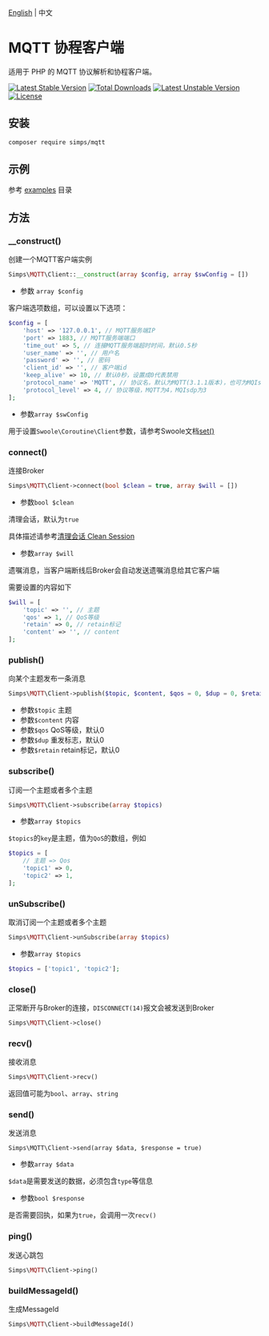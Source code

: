 [English](./README.md) | 中文

# MQTT 协程客户端

适用于 PHP 的 MQTT 协议解析和协程客户端。

[![Latest Stable Version](https://poser.pugx.org/simps/mqtt/v)](//packagist.org/packages/simps/mqtt)
[![Total Downloads](https://poser.pugx.org/simps/mqtt/downloads)](//packagist.org/packages/simps/mqtt)
[![Latest Unstable Version](https://poser.pugx.org/simps/mqtt/v/unstable)](//packagist.org/packages/simps/mqtt)
[![License](https://poser.pugx.org/simps/mqtt/license)](LICENSE)

## 安装

```bash
composer require simps/mqtt
```

## 示例

参考 [examples](./examples) 目录

## 方法

### __construct()

创建一个MQTT客户端实例

```php
Simps\MQTT\Client::__construct(array $config, array $swConfig = [])
```

* 参数 `array $config`

客户端选项数组，可以设置以下选项：

```php
$config = [
    'host' => '127.0.0.1', // MQTT服务端IP
    'port' => 1883, // MQTT服务端端口
    'time_out' => 5, // 连接MQTT服务端超时时间，默认0.5秒
    'user_name' => '', // 用户名
    'password' => '', // 密码
    'client_id' => '', // 客户端id
    'keep_alive' => 10, // 默认0秒，设置成0代表禁用
    'protocol_name' => 'MQTT', // 协议名，默认为MQTT(3.1.1版本)，也可为MQIsdp(3.1版本)
    'protocol_level' => 4, // 协议等级，MQTT为4，MQIsdp为3
];
```

* 参数`array $swConfig`

用于设置`Swoole\Coroutine\Client`参数，请参考Swoole文档[set()](https://wiki.swoole.com/#/coroutine_client/client?id=set)

### connect()

连接Broker

```php
Simps\MQTT\Client->connect(bool $clean = true, array $will = [])
```

* 参数`bool $clean`

清理会话，默认为`true`

具体描述请参考[清理会话 Clean Session](https://mcxiaoke.gitbook.io/mqtt/03-controlpackets/0301-connect#qing-li-hui-hua-clean-session)

* 参数`array $will`

遗嘱消息，当客户端断线后Broker会自动发送遗嘱消息给其它客户端

需要设置的内容如下

```php
$will = [
    'topic' => '', // 主题
    'qos' => 1, // QoS等级
    'retain' => 0, // retain标记
    'content' => '', // content
];
```

### publish()

向某个主题发布一条消息

```php
Simps\MQTT\Client->publish($topic, $content, $qos = 0, $dup = 0, $retain = 0)
```

* 参数`$topic` 主题
* 参数`$content` 内容
* 参数`$qos` QoS等级，默认0
* 参数`$dup` 重发标志，默认0
* 参数`$retain` retain标记，默认0

### subscribe()

订阅一个主题或者多个主题

```php
Simps\MQTT\Client->subscribe(array $topics)
```

* 参数`array $topics`

`$topics`的`key`是主题，值为`QoS`的数组，例如

```php
$topics = [
    // 主题 => Qos
    'topic1' => 0, 
    'topic2' => 1,
];
```

### unSubscribe()

取消订阅一个主题或者多个主题

```php
Simps\MQTT\Client->unSubscribe(array $topics)
```

* 参数`array $topics`

```php
$topics = ['topic1', 'topic2'];
```

### close()

正常断开与Broker的连接，`DISCONNECT(14)`报文会被发送到Broker

```php
Simps\MQTT\Client->close()
```

### recv()

接收消息

```php
Simps\MQTT\Client->recv()
```

返回值可能为`bool`、`array`、`string`

### send()

发送消息

```
Simps\MQTT\Client->send(array $data, $response = true)
```

* 参数`array $data`

`$data`是需要发送的数据，必须包含`type`等信息

* 参数`bool $response`

是否需要回执，如果为`true`，会调用一次`recv()`

### ping()

发送心跳包

```php
Simps\MQTT\Client->ping()
```

### buildMessageId()

生成MessageId

```php
Simps\MQTT\Client->buildMessageId()
```
